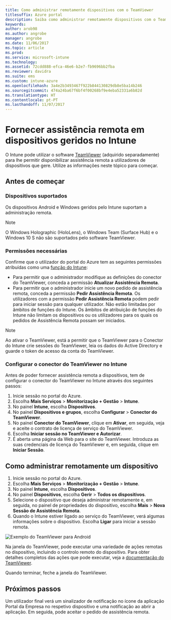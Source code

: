 ```yaml
---
title: Como administrar remotamente dispositivos com o TeamViewer
titlesuffix: Azure portal
description: Saiba como administrar remotamente dispositivos com o TeamViewer.
keywords: 
author: arob98
ms.author: angrobe
manager: angrobe
ms.date: 11/06/2017
ms.topic: article
ms.prod: 
ms.service: microsoft-intune
ms.technology: 
ms.assetid: 72cdd888-efca-46e6-b2e7-fb9696bb2fba
ms.reviewer: davidra
ms.suite: ems
ms.custom: intune-azure
ms.openlocfilehash: 3a4e2b3493467f922b844130829db8e5ba14b246
ms.sourcegitcommit: 474a24ba67f6bf4f00268bf9e4eba52331a6b82d
ms.translationtype: HT
ms.contentlocale: pt-PT
ms.lasthandoff: 11/07/2017
---
```

# <a name="provide-remote-assistance-for-intune-managed-devices"></a>Fornecer assistência remota em dispositivos geridos no Intune

O Intune pode utilizar o software [TeamViewer](https://www.teamviewer.com) (adquirido separadamente) para lhe permitir disponibilizar assistência remota a utilizadores de dispositivos que gere. Utilize as informações neste tópico para começar.

## <a name="before-you-start"></a>Antes de começar

### <a name="supported-devices"></a>Dispositivos suportados

Os dispositivos Android e Windows geridos pelo Intune suportam a administração remota.

>[!NOTE]
>O Windows Holographic (HoloLens), o Windows Team (Surface Hub) e o Windows 10 S não são suportados pelo software TeamViewer. 



### <a name="required-permissions"></a>Permissões necessárias

Confirme que o utilizador do portal do Azure tem as seguintes permissões atribuídas como uma [função do Intune](https://docs.microsoft.com/intune-azure/access-control/role-based-access-control):
- Para permitir que o administrador modifique as definições do conector do TeamViewer, conceda a permissão **Atualizar Assistência Remota**.
- Para permitir que o administrador inicie um novo pedido de assistência remota, conceda a permissão **Pedir Assistência Remota**. Os utilizadores com a permissão **Pedir Assistência Remota** podem pedir para iniciar sessão para qualquer utilizador. Não estão limitadas por âmbitos de funções do Intune. Os âmbitos de atribuição de funções do Intune não limitam os dispositivos ou os utilizadores para os quais os pedidos de Assistência Remota possam ser iniciados.

>[!NOTE]
>Ao ativar o TeamViewer, está a permitir que o TeamViewer para o Conector do Intune crie sessões do TeamViewer, leia os dados do Active Directory e guarde o token de acesso da conta do TeamViewer.

### <a name="configure-the-intune-teamviewer-connector"></a>Configurar o conector do TeamViewer no Intune

Antes de poder fornecer assistência remota a dispositivos, tem de configurar o conector do TeamViewer no Intune através dos seguintes passos:


1. Inicie sessão no portal do Azure.
2. Escolha **Mais Serviços** > **Monitorização + Gestão** > **Intune**.
3. No painel **Intune**, escolha **Dispositivos**.
4. No painel **Dispositivos e grupos**, escolha **Configurar** > **Conector do TeamViewer**.
5. No painel **Conector do TeamViewer**, clique em **Ativar**, em seguida, veja e aceite o contrato de licença de serviço do TeamViewer.
6. Escolha **Iniciar sessão no TeamViewer e Autorizar**.
7. É aberta uma página da Web para o site do TeamViewer. Introduza as suas credenciais de licença do TeamViewer e, em seguida, clique em **Iniciar Sessão**.


## <a name="how-to-remotely-administer-a-device"></a>Como administrar remotamente um dispositivo

1. Inicie sessão no portal do Azure.
2. Escolha **Mais Serviços** > **Monitorização + Gestão** > **Intune**.
3. No painel **Intune**, escolha **Dispositivos**.
4. No painel **Dispositivos**, escolha **Gerir** > **Todos os dispositivos**.
5. Selecione o dispositivo que deseja administrar remotamente e, em seguida, no painel de propriedades do dispositivo, escolha **Mais** > **Nova Sessão de Assistência Remota**.
6. Quando o Intune estiver ligado ao serviço do TeamViewer, verá algumas informações sobre o dispositivo. Escolha **Ligar** para iniciar a sessão remota.

![Exemplo do TeamViewer para Android](./media/android-teamviewer.png)

Na janela do TeamViewer, pode executar uma variedade de ações remotas no dispositivo, incluindo o controlo remoto do dispositivo. Para obter detalhes completos das ações que pode executar, veja a [documentação do TeamViewer](https://www.teamviewer.com/support/documents/).

Quando terminar, feche a janela do TeamViewer.

## <a name="next-steps"></a>Próximos passos

Um utilizador final verá um sinalizador de notificação no ícone da aplicação Portal da Empresa no respetivo dispositivo e uma notificação ao abrir a aplicação. Em seguida, pode aceitar o pedido de assistência remota.

